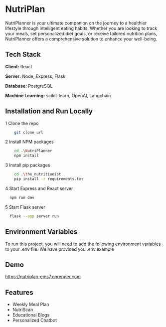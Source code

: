 
# NutriPlan
NutriPlanner is your ultimate companion on the journey to a healthier lifestyle through intelligent eating habits. Whether you are looking to track your meals, set personalized diet goals, or receive tailored nutrition plans, NutriPlanner offers a comprehensive solution to enhance your well-being. 



## Tech Stack

**Client:** React

**Server:** Node, Express, Flask

**Database:** PostgreSQL

**Machine Learning:** scikit-learn, OpenAI, Langchain


## Installation and Run Locally

1 Clone the repo
```bash
    git clone url
```
2 Install NPM packages
```bash
    cd .\NutriPlanner
    npm install
```
3 Install pip packages
```bash
    cd .\the_nutritionist
    pip install -r requirements.txt
```
4 Start Express and React server
```bash
  npm run dev
```
5 Start Flask server
```bash
  flask --app server run
```


    
## Environment Variables

To run this project, you will need to add the following environment variables to your .env file. We have provided you .env.example

## Demo
https://nutriplan-ems7.onrender.com



## Features

- Weekly Meal Plan
- NutriScan
- Educational Blogs
- Personalized Chatbot 

